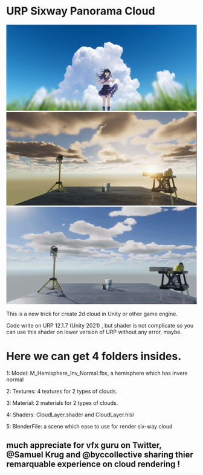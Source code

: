 # URP Sixway Panorama Cloud

![image](https://github.com/DaiZiLing/DaiZiLing/blob/main/v2-12e0b8e2b3a401d2783091d9707dc677_720w.png)
![image](https://github.com/DaiZiLing/DaiZiLing/blob/main/v2-2e5c01af52f35a1353f420852957fbbc_720w.png)
![image](https://github.com/DaiZiLing/DaiZiLing/blob/main/0824_1.gif)

This is a new trick for create 2d cloud in Unity or other game engine.

Code write on URP 12.1.7 (Unity 2021) , but shader is not complicate so you can use this shader on lower version of URP without any error, maybe.

# Here we can get 4 folders insides.
1: Model: M_Hemisphere_Inv_Normal.fbx, a hemisphere which has invere normal

2: Textures: 4 textures for 2 types of clouds.

3: Material: 2 materials for 2 types of clouds.

4: Shaders: CloudLayer.shader and CloudLayer.hlsl

5: BlenderFile: a scene which ease to use for render six-way cloud

## much appreciate for vfx guru on Twitter, @Samuel Krug and @byccollective sharing thier remarquable experience on cloud rendering !
